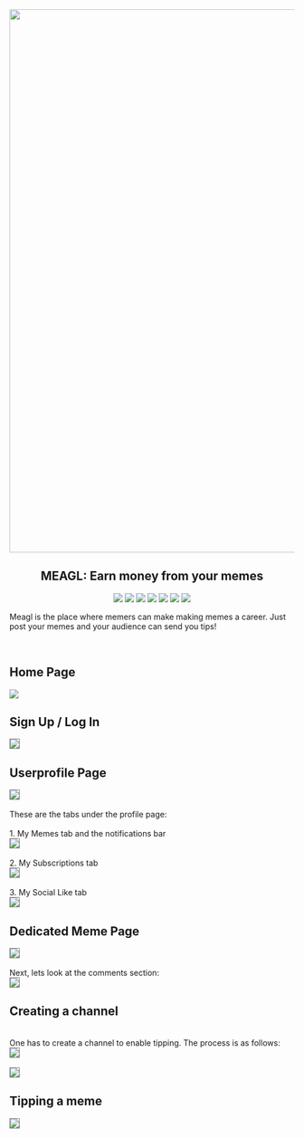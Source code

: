 <img src="facebook_meagl_official_cover_page.png" style="width:100vw">
<h2 align="center">MEAGL: Earn money from your memes</h2>

<p align="center"><img src="https://img.shields.io/apm/l/vim-mode" /> <img src="https://img.shields.io/badge/-php-7377AD?logo=php&logoColor=white&style=plastic" /> <img src="https://img.shields.io/badge/-MySQL-4479A1?logo=mysql&logoColor=white&style=plastic" /> <img src="https://img.shields.io/badge/-HTML-E34F26?logo=html5&logoColor=white&style=plastic" /> <img src="https://img.shields.io/badge/-CSS-1572B6?logo=css3&logoColor=white&style=plastic" /> <img src="https://img.shields.io/badge/-JavaScript-F7DF1E?logo=javascript&logoColor=white&style=plastic" /> <img src="https://img.shields.io/github/repo-size/SHARVAI101/MEAGL?style=plastic"/> </p>

Meagl is the place where memers can make making memes a career. Just post your memes and your audience can send you tips!

<br>
<h2>Home Page</h2>

<kbd>
  <img src="home.jpg">
</kbd>

<br>
<h2>Sign Up / Log In</h2>

<kbd>
  <img src="signup.jpg"  style="border: 1px solid grey">
</kbd>

<br>
<h2>Userprofile Page</h2>

<kbd>
<img src="profile.jpg" style="border: 1px solid grey">
</kbd>
<br><br>
These are the tabs under the profile page:<br><br>
1. My Memes tab and the notifications bar<br>
<kbd><img src="prof2.jpg" style="border: 1px solid grey"></kbd><br><br>
2. My Subscriptions tab<br>
<kbd><img src="prof3.jpg" style="border: 1px solid grey"></kbd><br><br>
3. My Social Like tab<br>
<kbd><img src="prof4.jpg" style="border: 1px solid grey"></kbd>

<br>
<h2>Dedicated Meme Page</h2>
<kbd><img src="memepage.jpg" style="border: 1px solid grey"></kbd><br><br>
Next, lets look at the comments section:
<br>
<kbd><img src="comments.jpg" style="border: 1px solid grey"></kbd>

<br>
<h2>Creating a channel</h2><br>
One has to create a channel to enable tipping. The process is as follows:<br>
<kbd><img src="createchannel.jpg" style="border: 1px solid grey"></kbd><br><br>
<kbd><img src="setupchannel.jpg" style="border: 1px solid grey"></kbd>

<br>
<h2>Tipping a meme</h2>
<kbd><img src="tip.jpg" style="border: 1px solid grey"></kbd>

